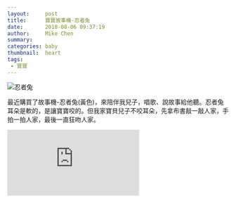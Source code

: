 ```yaml
---
layout:     post
title:      寶寶故事機-忍者兔
date:       2018-08-06 09:37:19
author:     Mike Chen
summary:    
categories: baby
thumbnail:  heart
tags:
 - 寶寶
---
```



![忍者兔](https://i.imgur.com/Kp5QEYV.jpg)

最近購買了故事機-忍者兔(黃色)，來陪伴我兒子，唱歌、說故事給他聽。忍者兔耳朵是軟的，是讓寶寶咬的。但我家寶貝兒子不咬耳朵，先拿布書敲一敲人家，手拍一拍人家，最後一直狂吻人家。

<div class="videoWrapper">
    <iframe src="https://www.youtube.com/embed/0m5xGgAWvZM" frameborder="0" allow="autoplay; encrypted-media" allowfullscreen></iframe>
</div>